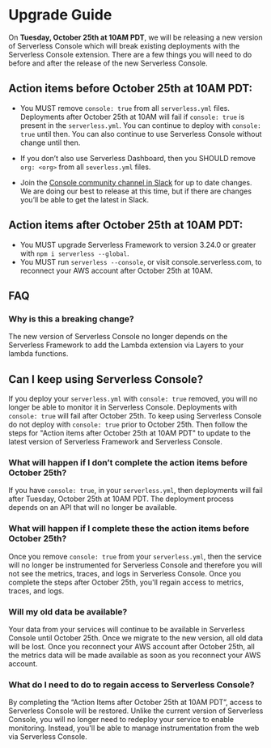 <!--
title: Upgrade Guide
menuText: Upgrade Guide
description: Upgrading Serverless Console for October release
menuOrder: 7
-->
# Upgrade Guide

On **Tuesday, October 25th at 10AM PDT**, we will be releasing a new version
of Serverless Console which will break existing deployments with the Serverless
Console extension. There are a few things you will need to do before and after
the release of the new Serverless Console.

## Action items before October 25th at 10AM PDT:
- You MUST remove `console: true` from all `serverless.yml` files. Deployments
after October 25th at 10AM will fail if `console: true` is present in the
`serverless.yml`. You can continue to deploy with `console: true` until then.
You can also continue to use Serverless Console without change until then.

- If you don’t also use Serverless Dashboard, then you SHOULD remove
`org: <org>` from all `severless.yml` files.
- Join the [Console community channel in Slack](https://serverless-contrib.slack.com/archives/C037D989FB5)
for up to date changes. We are doing our best to release at this time, but if
there are changes you’ll be able to get the latest in Slack.

## Action items after October 25th at 10AM PDT:
- You MUST upgrade Serverless Framework to version 3.24.0 or greater with
`npm i serverless --global`.
- You MUST run `serverless --console`, or visit console.serverless.com, to
reconnect your AWS account after October 25th at 10AM.

## FAQ

### Why is this a breaking change?

The new version of Serverless Console no longer depends on the Serverless
Framework to add the Lambda extension via Layers to your lambda functions.

## Can I keep using Serverless Console?

If you deploy your `serverless.yml` with `console: true` removed, you will no
longer be able to monitor it in Serverless Console. Deployments with
`console: true` will fail after October 25th. To keep using Serverless Console
do not deploy with `console: true` prior to October 25th. Then follow the steps
for "Action items after October 25th at 10AM PDT" to update to the latest
version of Serverless Framework and Serverless Console.

### What will happen if I don’t complete the action items before October 25th?

If you have `console: true`, in your `serverless.yml`, then deployments will
fail after Tuesday, October 25th at 10AM PDT. The deployment process depends
on an API that will no longer be available.

### What will happen if I complete these the action items before October 25th?

Once you remove `console: true` from your `serverless.yml`, then the service
will no longer be instrumented for Serverless Console and therefore you will not
see the metrics, traces, and logs in Serverless Console. Once you complete the
steps after October 25th, you'll regain access to metrics, traces, and logs.

### Will my old data be available?

Your data from your services will continue to be available in Serverless Console
until October 25th. Once we migrate to the new version, all old data will be
lost. Once you reconnect your AWS account after October 25th, all the metrics
data will be made available as soon as you reconnect your AWS account.

### What do I need to do to regain access to Serverless Console?

By completing the “Action Items after October 25th at 10AM PDT”, access to
Serverless Console will be restored. Unlike the current version of Serverless
Console, you will no longer need to redeploy your service to enable monitoring.
Instead, you'll be able to manage instrumentation from the web via Serverless
Console.

